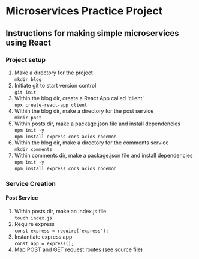 # Microservices Practice Project

## Instructions for making simple microservices using React

### Project setup

1. Make a directory for the project  
   `mkdir blog`
1. Initiate git to start version control  
   `git init`
1. Within the blog dir, create a React App called 'client'  
   `npx create-react-app client`
1. Within the blog dir, make a directory for the post service  
   `mkdir post`
1. Within posts dir, make a package.json file and install dependencies  
   `npm init -y`  
   `npm install express cors axios nodemon`
1. Within the blog dir, make a directory for the comments service  
   `mkdir comments`
1. Within comments dir, make a package.json file and install dependencies  
   `npm init -y`  
   `npm install express cors axios nodemon`

### Service Creation

#### Post Service

1. Within posts dir, make an index.js file  
   `touch index.js`
1. Require express  
   `const express = require('express');`
1. Instantiate express app  
   `const app = express();`
1. Map POST and GET request routes (see source file)
